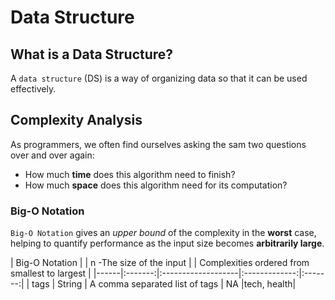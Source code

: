 # Data Structure
## What is a Data Structure?
A `data structure` (DS) is a way of organizing data so that it can be used effectively.

## Complexity Analysis
As programmers, we often find ourselves asking the sam two questions over and over again:
* How much **time** does this algorithm need to finish?
* How much **space** does this algorithm need for its computation?

### Big-O Notation
`Big-O Notation` gives an _upper bound_ of the complexity in the **worst** case, helping to quantify performance as the input size becomes **arbitrarily large**.

| Big-O Notation   |
| n -The size of the input   |
| Complexities ordered from smallest to largest   |
|------|:-------:|:-------------------|:-------------:|:-------:|
| tags |  String | A comma separated list of tags | NA |tech, health|








